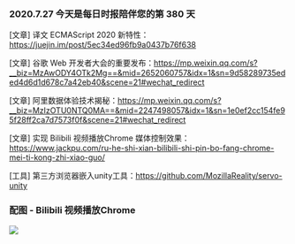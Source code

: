 ### 2020.7.27 今天是每日时报陪伴您的第 380 天

[文章] 译文 ECMAScript 2020 新特性：<https://juejin.im/post/5ec34ed96fb9a0437b76f638>

[文章] 谷歌 Web 开发者大会的重要发布：<https://mp.weixin.qq.com/s?__biz=MzAwODY4OTk2Mg==&mid=2652060757&idx=1&sn=9d58289735eded4d6d1d678c7a42eb40&scene=21#wechat_redirect>

[文章] 阿里数据体验技术揭秘：<https://mp.weixin.qq.com/s?__biz=MzIzOTU0NTQ0MA==&mid=2247498057&idx=1&sn=1e0ef2cc154fe95f28ff2ca7d7573f0f&scene=21#wechat_redirect>

[文章] 实现 Bilibili 视频播放Chrome 媒体控制效果：<https://www.jackpu.com/ru-he-shi-xian-bilibili-shi-pin-bo-fang-chrome-mei-ti-kong-zhi-xiao-guo/>

[工具] 第三方浏览器嵌入unity工具：<https://github.com/MozillaReality/servo-unity>

### 配图 - Bilibili 视频播放Chrome

![](https://img1.wxzxzj.com/Jul-16-2020%2012-05-52.gif)